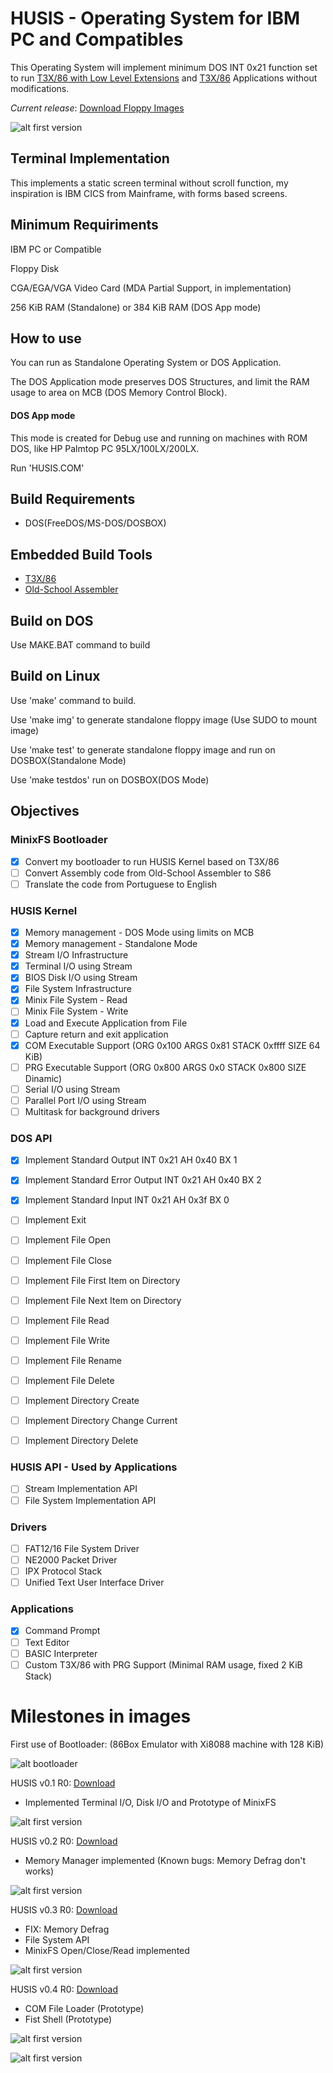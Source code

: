# HUSIS - Operating System for IBM PC and Compatibles

This Operating System will implement minimum DOS INT 0x21 function set to run [T3X/86 with Low Level Extensions](https://github.com/humbertocsjr/T3X86LL) and [T3X/86](https://t3x.org/t3x) Applications without modifications.


*Current release*: [Download Floppy Images](https://github.com/humbertocsjr/HUSIS/releases/tag/v0.4.0-alpha)

![alt first version](SCREENS/V0_4_0.PNG)

## Terminal Implementation

This implements a static screen terminal without scroll function, my inspiration is IBM CICS from Mainframe, with forms based screens.

## Minimum Requiriments

IBM PC or Compatible

Floppy Disk

CGA/EGA/VGA Video Card (MDA Partial Support, in implementation)

256 KiB RAM (Standalone) or 384 KiB RAM (DOS App mode)

## How to use

You can run as Standalone Operating System or DOS Application.


The DOS Application mode preserves DOS Structures, and limit the RAM usage to area on MCB (DOS Memory Control Block).

#### DOS App mode

This mode is created for Debug use and running on machines with ROM DOS, like HP Palmtop PC 95LX/100LX/200LX.


Run 'HUSIS.COM'

## Build Requirements

- DOS(FreeDOS/MS-DOS/DOSBOX)

## Embedded Build Tools

- [T3X/86](https://github.com/humbertocsjr/T3X86LL)
- [Old-School Assembler](https://github.com/humbertocsjr/osasm)

## Build on DOS

Use MAKE.BAT command to build

## Build on Linux

Use 'make' command to build.


Use 'make img' to generate standalone floppy image (Use SUDO to mount image)


Use 'make test' to generate standalone floppy image and run on DOSBOX(Standalone Mode)


Use 'make testdos' run on DOSBOX(DOS Mode)

## Objectives

### MinixFS Bootloader

- [x] Convert my bootloader to run HUSIS Kernel based on T3X/86
- [ ] Convert Assembly code from Old-School Assembler to S86
- [ ] Translate the code from Portuguese to English

### HUSIS Kernel

- [x] Memory management - DOS Mode using limits on MCB
- [x] Memory management - Standalone Mode
- [x] Stream I/O Infrastructure
- [x] Terminal I/O using Stream
- [x] BIOS Disk I/O using Stream
- [x] File System Infrastructure
- [x] Minix File System - Read
- [ ] Minix File System - Write
- [x] Load and Execute Application from File
- [ ] Capture return and exit application
- [x] COM Executable Support (ORG 0x100 ARGS 0x81 STACK 0xffff SIZE 64 KiB)
- [ ] PRG Executable Support (ORG 0x800 ARGS 0x0 STACK 0x800 SIZE Dinamic)
- [ ] Serial I/O using Stream
- [ ] Parallel Port I/O using Stream
- [ ] Multitask for background drivers

### DOS API

- [x] Implement Standard Output INT 0x21 AH 0x40 BX 1
- [x] Implement Standard Error Output INT 0x21 AH 0x40 BX 2
- [x] Implement Standard Input INT 0x21 AH 0x3f BX 0
- [ ] Implement Exit
- [ ] Implement File Open
- [ ] Implement File Close
- [ ] Implement File First Item on Directory
- [ ] Implement File Next Item on Directory
- [ ] Implement File Read
- [ ] Implement File Write
- [ ] Implement File Rename
- [ ] Implement File Delete
- [ ] Implement Directory Create
- [ ] Implement Directory Change Current
- [ ] Implement Directory Delete


### HUSIS API - Used by Applications

- [ ] Stream Implementation API
- [ ] File System Implementation API

### Drivers

- [ ] FAT12/16 File System Driver
- [ ] NE2000 Packet Driver
- [ ] IPX Protocol Stack
- [ ] Unified Text User Interface Driver

### Applications

- [x] Command Prompt
- [ ] Text Editor
- [ ] BASIC Interpreter
- [ ] Custom T3X/86 with PRG Support (Minimal RAM usage, fixed 2 KiB Stack)

# Milestones in images

First use of Bootloader: (86Box Emulator with Xi8088 machine with 128 KiB)

![alt bootloader](SCREENS/BOOT.PNG)


HUSIS v0.1 R0: [Download](https://github.com/humbertocsjr/HUSIS/releases/tag/v0.1.0-alpha)

- Implemented Terminal I/O, Disk I/O and Prototype of MinixFS

![alt first version](SCREENS/V0_1_0.PNG)


HUSIS v0.2 R0: [Download](https://github.com/humbertocsjr/HUSIS/releases/tag/v0.2.0-alpha)

- Memory Manager implemented (Known bugs: Memory Defrag don't works)

![alt first version](SCREENS/V0_2_0.PNG)


HUSIS v0.3 R0: [Download](https://github.com/humbertocsjr/HUSIS/releases/tag/v0.3.0-alpha)

- FIX: Memory Defrag
- File System API
- MinixFS Open/Close/Read implemented

![alt first version](SCREENS/V0_3_0.PNG)


HUSIS v0.4 R0: [Download](https://github.com/humbertocsjr/HUSIS/releases/tag/v0.4.0-alpha)

- COM File Loader (Prototype)
- Fist Shell (Prototype)

![alt first version](SCREENS/V0_4_0_LOADING.PNG)

![alt first version](SCREENS/V0_4_0.PNG)
